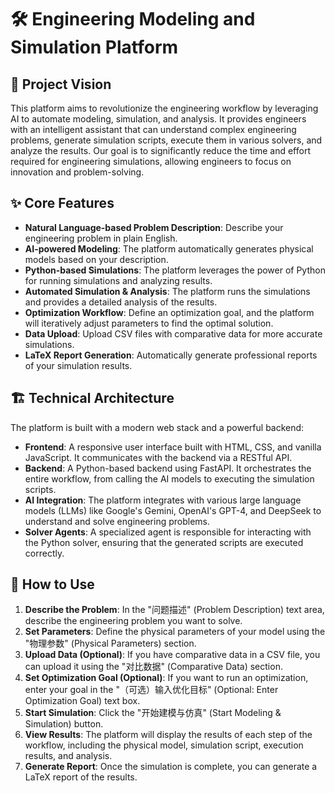 # 🛠️ Engineering Modeling and Simulation Platform

## 🌟 Project Vision

This platform aims to revolutionize the engineering workflow by leveraging AI to automate modeling, simulation, and analysis. It provides engineers with an intelligent assistant that can understand complex engineering problems, generate simulation scripts, execute them in various solvers, and analyze the results. Our goal is to significantly reduce the time and effort required for engineering simulations, allowing engineers to focus on innovation and problem-solving.

## ✨ Core Features

- **Natural Language-based Problem Description**: Describe your engineering problem in plain English.
- **AI-powered Modeling**: The platform automatically generates physical models based on your description.
- **Python-based Simulations**: The platform leverages the power of Python for running simulations and analyzing results.
- **Automated Simulation & Analysis**: The platform runs the simulations and provides a detailed analysis of the results.
- **Optimization Workflow**: Define an optimization goal, and the platform will iteratively adjust parameters to find the optimal solution.
- **Data Upload**: Upload CSV files with comparative data for more accurate simulations.
- **LaTeX Report Generation**: Automatically generate professional reports of your simulation results.

## 🏗️ Technical Architecture

The platform is built with a modern web stack and a powerful backend:

- **Frontend**: A responsive user interface built with HTML, CSS, and vanilla JavaScript. It communicates with the backend via a RESTful API.
- **Backend**: A Python-based backend using FastAPI. It orchestrates the entire workflow, from calling the AI models to executing the simulation scripts.
- **AI Integration**: The platform integrates with various large language models (LLMs) like Google's Gemini, OpenAI's GPT-4, and DeepSeek to understand and solve engineering problems.
- **Solver Agents**: A specialized agent is responsible for interacting with the Python solver, ensuring that the generated scripts are executed correctly.

## 🚀 How to Use

1. **Describe the Problem**: In the "问题描述" (Problem Description) text area, describe the engineering problem you want to solve.
2. **Set Parameters**: Define the physical parameters of your model using the "物理参数" (Physical Parameters) section.
3. **Upload Data (Optional)**: If you have comparative data in a CSV file, you can upload it using the "对比数据" (Comparative Data) section.
4. **Set Optimization Goal (Optional)**: If you want to run an optimization, enter your goal in the "（可选）输入优化目标" (Optional: Enter Optimization Goal) text box.
5. **Start Simulation**: Click the "开始建模与仿真" (Start Modeling & Simulation) button.
6. **View Results**: The platform will display the results of each step of the workflow, including the physical model, simulation script, execution results, and analysis.
7. **Generate Report**: Once the simulation is complete, you can generate a LaTeX report of the results.
